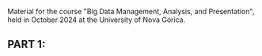 Material for the course "Big Data Management, Analysis, and Presentation", held in October 2024 at the University of Nova Gorica.

## PART 1: 

